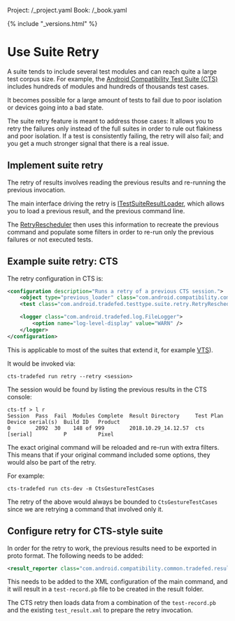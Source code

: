 Project: /_project.yaml
Book: /_book.yaml

{% include "_versions.html" %}

<!--
  Copyright 2019 The Android Open Source Project

  Licensed under the Apache License, Version 2.0 (the "License");
  you may not use this file except in compliance with the License.
  You may obtain a copy of the License at

      http://www.apache.org/licenses/LICENSE-2.0

  Unless required by applicable law or agreed to in writing, software
  distributed under the License is distributed on an "AS IS" BASIS,
  WITHOUT WARRANTIES OR CONDITIONS OF ANY KIND, either express or implied.
  See the License for the specific language governing permissions and
  limitations under the License.
-->

# Use Suite Retry

A suite tends to include several test modules and can reach quite a large
test corpus size. For example, the [Android Compatibility Test Suite (CTS)](/compatibility/cts)
includes hundreds of modules and hundreds of thousands test cases.

It becomes possible for a large amount of tests to fail due to poor isolation
or devices going into a bad state.

The suite retry feature is meant to address those cases: It allows you to retry
the failures only instead of the full suites in order to rule out flakiness and
poor isolation. If a test is consistently failing, the retry will also fail; and
you get a much stronger signal that there is a real issue.

## Implement suite retry

The retry of results involves reading the previous results and re-running the
previous invocation.

The main interface driving the retry is [ITestSuiteResultLoader](https://android.googlesource.com/platform/tools/tradefederation/+/refs/heads/master/src/com/android/tradefed/testtype/suite/retry/ITestSuiteResultLoader.java),
which allows you to load a previous result, and the previous command line.

The [RetryRescheduler](https://android.googlesource.com/platform/tools/tradefederation/+/refs/heads/master/src/com/android/tradefed/testtype/suite/retry/RetryRescheduler.java)
then uses this information to recreate the previous command and populate some
filters in order to re-run only the previous failures or not executed tests.

## Example suite retry: CTS

The retry configuration in CTS is:

```xml
<configuration description="Runs a retry of a previous CTS session.">
    <object type="previous_loader" class="com.android.compatibility.common.tradefed.result.suite.PreviousResultLoader" />
    <test class="com.android.tradefed.testtype.suite.retry.RetryRescheduler" />

    <logger class="com.android.tradefed.log.FileLogger">
        <option name="log-level-display" value="WARN" />
    </logger>
</configuration>
```

This is applicable to most of the suites that extend it, for example
[VTS](/compatibility/vts)).

It would be invoked via:

```shell
cts-tradefed run retry --retry <session>
```

The session would be found by listing the previous results in the CTS console:

```shell
cts-tf > l r
Session  Pass  Fail  Modules Complete  Result Directory     Test Plan  Device serial(s)  Build ID   Product
0        2092  30    148 of 999        2018.10.29_14.12.57  cts        [serial]          P          Pixel
```

The exact original command will be reloaded and re-run with extra filters. This
means that if your original command included some options, they would also
be part of the retry.

For example:

```shell
cts-tradefed run cts-dev -m CtsGestureTestCases
```

The retry of the above would always be bounded to `CtsGestureTestCases` since
we are retrying a command that involved only it.

## Configure retry for CTS-style suite

In order for the retry to work, the previous results need to be exported in
proto format. The following needs to be added:

```xml
<result_reporter class="com.android.compatibility.common.tradefed.result.suite.CompatibilityProtoResultReporter" />
```

This needs to be added to the XML configuration of the main command, and it will
result in a `test-record.pb` file to be created in the result folder.

The CTS retry then loads data from a combination of the `test-record.pb` and
the existing `test_result.xml` to prepare the retry invocation.
